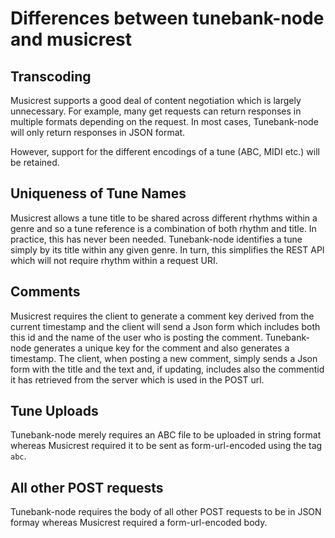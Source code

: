 # Differences between tunebank-node and musicrest

## Transcoding

Musicrest supports a good deal of content negotiation which is largely unnecessary.  For example, many get requests can return responses in multiple formats depending on the request.  In most cases, Tunebank-node will only return responses in JSON format.

However, support for the different encodings of a tune (ABC, MIDI etc.) will be retained.

## Uniqueness of Tune Names

Musicrest allows a tune title to be shared across different rhythms within a genre and so a tune reference is a combination of both rhythm and title.  In practice, this has never been needed. Tunebank-node identifies a tune simply by its title within any given genre. In turn, this simplifies the REST API which will not require rhythm within a request URI.

## Comments

Musicrest requires the client to generate a comment key derived from the current timestamp and the client will send a Json form which includes both this id and the name of the user who is posting the comment. Tunebank-node generates a unique key for the comment and also generates a timestamp.  The client, when posting a new comment, simply sends a Json form with the title and the text and, if updating, includes also the commentid it has retrieved from the server which is used in the POST url.

## Tune Uploads

Tunebank-node merely requires an ABC file to be uploaded in string format whereas Musicrest required it to be sent as form-url-encoded using the tag `abc`.

## All other POST requests

Tunebank-node requires the body of all other POST requests to be in JSON formay whereas Musicrest required a form-url-encoded body.